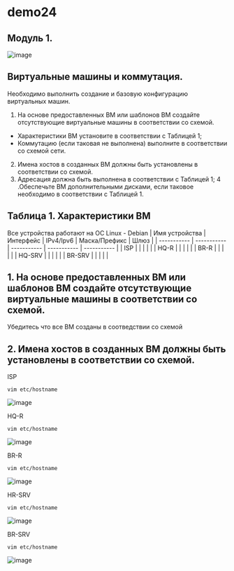# demo24
## Модуль 1.
![image](https://github.com/idkwhtiwant/demo24/assets/105741255/f105c1d1-cf0b-441a-82a3-11aad8d109f3)

## Виртуальные машины и коммутация.
Необходимо выполнить создание и базовую конфигурацию виртуальных машин.

1. На основе предоставленных ВМ или шаблонов ВМ создайте отсутствующие виртуальные машины в соответствии со схемой.
  - Характеристики ВМ установите в соответствии с Таблицей 1;
  - Коммутацию (если таковая не выполнена) выполните в соответствии со схемой сети.
2. Имена хостов в созданных ВМ должны быть установлены в соответствии со схемой.
3. Адресация должна быть выполнена в соответствии с Таблицей 1;
4 .Обеспечьте ВМ дополнительными дисками, если таковое необходимо в соответствии с Таблицей 1.

## Таблица 1. Характеристики ВМ
Все устройства работают на OC Linux - Debian
| Имя устройства | Интерфейс | IPv4/Ipv6 | Маска/Префикс | Шлюз |
| ----------- | ----------- | ----------- | ----------- | ----------- |
| ISP    |    |    |    |    |
| HQ-R   |    |    |    |    |
| BR-R   |    |    |    |    |
| HQ-SRV |    |    |    |    |
| BR-SRV |    |    |    |    |

## 1. На основе предоставленных ВМ или шаблонов ВМ создайте отсутствующие виртуальные машины в соответствии со схемой.
Убедитесь что все ВМ созданы в соотведствии со схемой
## 2. Имена хостов в созданных ВМ должны быть установлены в соответствии со схемой.
ISP
```
vim etc/hostname
```
![image](https://github.com/idkwhtiwant/demo24/assets/105741255/ddd5260c-2a5d-45dd-bc64-72faf798e2b4)

HQ-R
```
vim etc/hostname
```
![image](https://github.com/idkwhtiwant/demo24/assets/105741255/f8b8f92f-df1a-4325-b970-a844c6e98a38)

BR-R
```
vim etc/hostname
```
![image](https://github.com/idkwhtiwant/demo24/assets/105741255/419cb478-9c0c-4115-8982-41763e78f9a9)

HR-SRV
```
vim etc/hostname
```
![image](https://github.com/idkwhtiwant/demo24/assets/105741255/94b85b5f-1d74-47c7-a55c-4c84088d4cf9)

BR-SRV
```
vim etc/hostname
```
![image](https://github.com/idkwhtiwant/demo24/assets/105741255/55c916b8-e7db-45bf-82b8-d47b1d445024)


